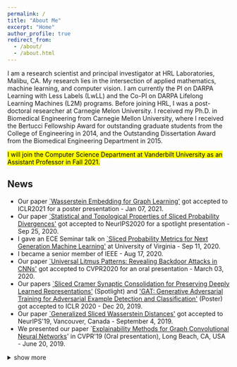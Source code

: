 ```yaml
---
permalink: /
title: "About Me"
excerpt: "Home"
author_profile: true
redirect_from:
  - /about/
  - /about.html
---
```


I am a research scientist and principal investigator at HRL Laboratories, Malibu, CA. My research lies in the intersection of applied mathematics, machine learning, and computer vision. I am currently the PI on DARPA Learning with Less Labels (LwLL) and the Co-PI on DARPA Lifelong Learning Machines (L2M) programs. Before joining HRL, I was a post-doctoral researcher at Carnegie Melon University. I received my Ph.D. in Biomedical Engineering from Carnegie Mellon University, where I received the Bertucci Fellowship Award for outstanding graduate students from the College of Engineering in 2014, and the Outstanding Dissertation Award from the Biomedical Engineering Department in 2015.



<mark> I will join the Computer Science Department at Vanderbilt University as an Assistant Professor in Fall 2021. <mark>

## News
- Our paper [`Wasserstein Embedding for Graph Learning'](https://openreview.net/forum?id=AAes_3W-2z) got accepted to ICLR2021 for a poster presentation - Jan 07, 2021.
- Our paper [`Statistical and Topological Properties of Sliced Probability Divergences'](https://neurips.cc/virtual/2020/public/poster_eefc9e10ebdc4a2333b42b2dbb8f27b6.html) got accepted to NeurIPS2020 for a spotlight presentation - Sep 25, 2020.
- I gave an ECE Seminar talk on [`Sliced Probability Metrics for Next Generation Machine Learning'](https://engineering.virginia.edu/events/ece-department-seminar-5) at University of Virginia - Sep 11, 2020.
- I became a senior member of IEEE - Aug 17, 2020.
- Our paper [`Universal Litmus Patterns: Revealing Backdoor Attacks in CNNs'](https://openaccess.thecvf.com/content_CVPR_2020/html/Kolouri_Universal_Litmus_Patterns_Revealing_Backdoor_Attacks_in_CNNs_CVPR_2020_paper.html) got accepted to CVPR2020 for an oral presentation - March 03, 2020.
- Our papers [`Sliced Cramer Synaptic Consolidation for Preserving Deeply Learned Representations'](https://openreview.net/forum?id=BJge3TNKwH) (Spotlight) and ['GAT: Generative Adversarial Training for Adversarial Example Detection and Classification'](https://openreview.net/forum?id=SJeQEp4YDH) (Poster) got accepted to ICLR 2020 -  Dec 20, 2019. 
- Our paper [`Generalized Sliced Wasserstein Distances'](https://arxiv.org/pdf/1902.00434.pdf) got accepted to NeurIPS'19, Vancouver, Canada - September 4, 2019.
- We presented our paper `[Explainability Methods for Graph Convolutional Neural Networks](http://openaccess.thecvf.com/content_CVPR_2019/papers/Pope_Explainability_Methods_for_Graph_Convolutional_Neural_Networks_CVPR_2019_paper.pdf)' in CVPR'19 (Oral presentation), Long Beach, CA, USA - June 20, 2019.
<details>
<summary>show more</summary>
- We presented our paper `[SAR Image Classification Using Few-Shot Cross-Domain Transfer Learning](http://openaccess.thecvf.com/content_CVPRW_2019/papers/PBVS/Rostami_SAR_Image_Classification_Using_Few-Shot_Cross-Domain_Transfer_Learning_CVPRW_2019_paper.pdf)' in CVPRW'19 (Oral presentation), Long Beach, CA, USA - June 16 2019.
- Our paper on `[Deep Transfer Learning for Few-Shot SAR Image Classification](https://www.preprints.org/manuscript/201905.0030/v1)' got accepted to the IEEE Journal of Remote Sensing.

- We presented our `[Sliced-Wasserstein Auto-Encoder](https://openreview.net/pdf?id=H1xaJn05FQ)' paper in ICLR'19, New Orleans, LA, USA - May 9, 2019.

- I gave a talk on `Optimal Transport in Biomedical Imaging' in the British Applied Mathematics Colloquium 2019 (BAMC'19), at Unviersity of Bath, UK - April 25, 2019. ([slides](https://github.com/skolouri/BAMC2019))
- I gave a talk on `Generalized Sliced-Wasserstein Distances' in the Department of Applied Mathematics  at University of Cambridge, UK - April 23, 2019.

- I gave an ECE Graduate Seminar talk at Carnegie Mellon University on Feb 14, 2019, on the topic of ["Generalized Sliced-Wasserstein Distances and Their Applications in Generative Modeling and Transfer Learning"](https://www.ece.cmu.edu/news-and-events/seminars.html).
- Our paper ["Sliced Wasserstein Auto-Encoders"](https://openreview.net/pdf?id=H1xaJn05FQ) got accepted to ICLR'19 - Dec 21, 2018
- Our paper ["Discovering Molecular Functional Groups Using Graph Convolutional Neural Networks"](https://arxiv.org/pdf/1812.00265.pdf) is now available on arXiv - Dec 6, 2018
- Our proposal titled, ['Super-Turing Evolving Lifelong Learning ARchitecture (STELLAR)'](http://www.hrl.com/news/2018/07/19/stellar-system-will-enable-autonomous-systems-to-learn-for-life), was funded by DARPA. Dr. Hava Siegelmann is the program manager leading the Lifelong Learning Machines (L2M) program at DARPA. The HRL team is led by Dr. Praveen Pilly and I and consists of academic members from six world-renowned universities - July 2018

- We are presenting our paper ["Multi-Agent Distributed Lifelong Learning for Collective Knowledge Acquisition"](http://ifaamas.org/Proceedings/aamas2018/pdfs/p712.pdf) at AAMAS2018 - July 2018
- We are presenting two papers at CVPR2018 [paper 1](http://openaccess.thecvf.com/content_cvpr_2018/papers/Murez_Image_to_Image_CVPR_2018_paper.pdf) [paper 2](http://openaccess.thecvf.com/content_cvpr_2018/CameraReady/3352.pdf) - June 2018
- I received my second IR&D Research Award at HRL Laboratories for our Deep Sense Learning (DSL) project - June 2018
- Our tutorial on ["Optimal Transport in Biomedical Imaging"](https://biomedicalimaging.org/2018/tutorials/) at the IEEE International Symposium on Biomedical Imaging (ISBI) was an absolute success.
- We are presenting our paper ["Joint Dictionaries for Zero-Shot Learning"](https://aaai.org/ocs/index.php/AAAI/AAAI18/paper/view/16404/16723) at AAAI'18 - February 2018
</details>
